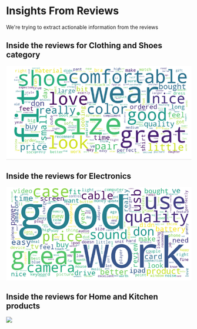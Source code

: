 # Insights From Reviews
We're trying to extract actionable information from the reviews

## Inside the reviews for Clothing and Shoes category

![](./pictures/wc-clothing-food.png)


## Inside the reviews for Electronics

![](./pictures/wc-electronics.png)


## Inside the reviews for Home and Kitchen products

![](./pictures/wc-home.png)
